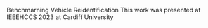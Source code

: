 Benchmarning Vehicle Reidentification
This work was presented at IEEEHCCS 2023 at Cardiff University
